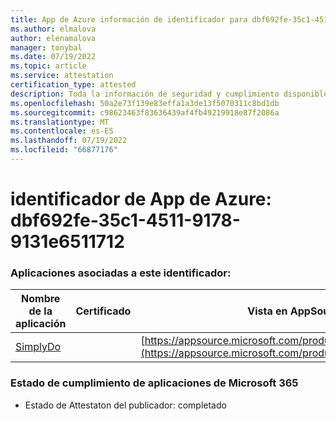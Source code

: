 ```yaml
---
title: App de Azure información de identificador para dbf692fe-35c1-4511-9178-9131e6511712
ms.author: elmalova
author: elenamalova
manager: tonybal
ms.date: 07/19/2022
ms.topic: article
ms.service: attestation
certification_type: attested
description: Toda la información de seguridad y cumplimiento disponible para dbf692fe-35c1-4511-9178-9131e6511712.
ms.openlocfilehash: 50a2e73f139e83effa1a3de13f5070311c8bd1db
ms.sourcegitcommit: c98623463f83636439af4fb49219918e87f2086a
ms.translationtype: MT
ms.contentlocale: es-ES
ms.lasthandoff: 07/19/2022
ms.locfileid: "66877176"
---
```

# <a name="azure-app-id-dbf692fe-35c1-4511-9178-9131e6511712"></a>identificador de App de Azure: dbf692fe-35c1-4511-9178-9131e6511712


### <a name="apps-associated-with-this-id"></a>Aplicaciones asociadas a este identificador:
| **Nombre de la aplicación** | **Certificado** | **Vista en AppSource** |
|--------------|---------------|-----------------------|
| [SimplyDo](../forward/WA200004248.md) |  | [https://appsource.microsoft.com/product/office/WA200004248](https://appsource.microsoft.com/product/office/WA200004248) |

### <a name="microsoft-365-app-compliance-status"></a>Estado de cumplimiento de aplicaciones de Microsoft 365
- Estado de Attestaton del publicador: completado
